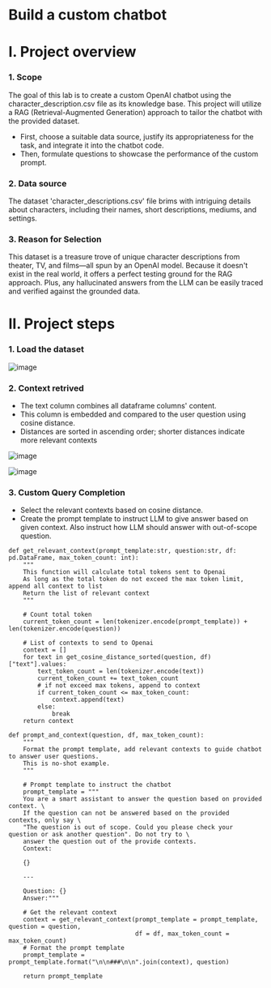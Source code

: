 # Build a custom chatbot

# I. Project overview
### 1. Scope
The goal of this lab is to create a custom OpenAI chatbot using the character_description.csv file as its knowledge base. 
This project will utilize a RAG (Retrieval-Augmented Generation) approach to tailor the chatbot with the provided dataset.
- First, choose a suitable data source, justify its appropriateness for the task, and integrate it into the chatbot code. 
- Then, formulate questions to showcase the performance of the custom prompt. 

### 2. Data source
The dataset 'character_descriptions.csv' file brims with intriguing details about characters, including their names, short descriptions, mediums, and settings.

### 3. Reason for Selection
This dataset is a treasure trove of unique character descriptions from theater, TV, and films—all spun by an OpenAI model. 
Because it doesn't exist in the real world, it offers a perfect testing ground for the RAG approach. 
Plus, any hallucinated answers from the LLM can be easily traced and verified against the grounded data.

# II. Project steps
### 1. Load the dataset
![image](https://github.com/user-attachments/assets/b42a42ac-a225-48ba-b96b-cfdb60384c94)

### 2. Context retrived
- The text column combines all dataframe columns' content.
- This column is embedded and compared to the user question using cosine distance.
- Distances are sorted in ascending order; shorter distances indicate more relevant contexts

![image](https://github.com/user-attachments/assets/a1504941-a6d0-4dc0-beb7-8575c149dab0)

![image](https://github.com/user-attachments/assets/9e0ce3f7-892b-4367-a3b1-889e5fb1ceef)


### 3. Custom Query Completion
- Select the relevant contexts based on cosine distance.
- Create the prompt template to instruct LLM to give answer based on given context. Also instruct how LLM should answer with out-of-scope question.

```
def get_relevant_context(prompt_template:str, question:str, df: pd.DataFrame, max_token_count: int):
    """
    This function will calculate total tokens sent to Openai
    As long as the total token do not exceed the max token limit, append all context to list
    Return the list of relevant context
    """
    
    # Count total token
    current_token_count = len(tokenizer.encode(prompt_template)) + len(tokenizer.encode(question))

    # List of contexts to send to Openai
    context = []
    for text in get_cosine_distance_sorted(question, df)["text"].values:
        text_token_count = len(tokenizer.encode(text))
        current_token_count += text_token_count
        # if not exceed max tokens, append to context
        if current_token_count <= max_token_count:
            context.append(text)
        else:
            break
    return context
```

```
def prompt_and_context(question, df, max_token_count):
    """
    Format the prompt template, add relevant contexts to guide chatbot to answer user questions.
    This is no-shot example.
    """

    # Prompt template to instruct the chatbot
    prompt_template = """
    You are a smart assistant to answer the question based on provided context. \
    If the question can not be answered based on the provided contexts, only say \ 
    "The question is out of scope. Could you please check your question or ask another question". Do not try to \
    answer the question out of the provide contexts.
    Context: 

    {}

    ---

    Question: {}
    Answer:"""

    # Get the relevant context
    context = get_relevant_context(prompt_template = prompt_template, question = question, 
                                   df = df, max_token_count = max_token_count)
    # Format the prompt template
    prompt_template = prompt_template.format("\n\n###\n\n".join(context), question)

    return prompt_template
```
